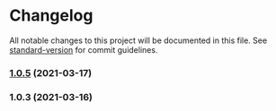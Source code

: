 # Changelog

All notable changes to this project will be documented in this file. See [standard-version](https://github.com/conventional-changelog/standard-version) for commit guidelines.

### [1.0.5](https://github.com/Butterwell/oklab/compare/v1.0.3...v1.0.5) (2021-03-17)

### 1.0.3 (2021-03-16)
